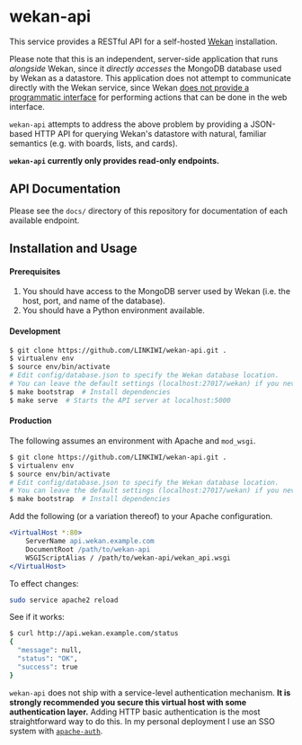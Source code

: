 # wekan-api

This service provides a RESTful API for a self-hosted [Wekan](https://wekan.io/) installation.

Please note that this is an independent, server-side application that runs *alongside* Wekan, since it *directly accesses* the MongoDB database used by Wekan as a datastore. This application does not attempt to communicate directly with the Wekan service, since Wekan [does not provide a programmatic interface](https://github.com/wekan/wekan/issues/166) for performing actions that can be done in the web interface.

`wekan-api` attempts to address the above problem by providing a JSON-based HTTP API for querying Wekan's datastore with natural, familiar semantics (e.g. with boards, lists, and cards).

**`wekan-api` currently only provides read-only endpoints.**

## API Documentation

Please see the `docs/` directory of this repository for documentation of each available endpoint.

## Installation and Usage

#### Prerequisites

1. You should have access to the MongoDB server used by Wekan (i.e. the host, port, and name of the database).
2. You should have a Python environment available.

#### Development

```bash
$ git clone https://github.com/LINKIWI/wekan-api.git .
$ virtualenv env
$ source env/bin/activate
# Edit config/database.json to specify the Wekan database location.
# You can leave the default settings (localhost:27017/wekan) if you never set a custom one.
$ make bootstrap  # Install dependencies
$ make serve  # Starts the API server at localhost:5000
```

#### Production

The following assumes an environment with Apache and `mod_wsgi`.

```bash
$ git clone https://github.com/LINKIWI/wekan-api.git .
$ virtualenv env
$ source env/bin/activate
# Edit config/database.json to specify the Wekan database location.
# You can leave the default settings (localhost:27017/wekan) if you never set a custom one.
$ make bootstrap  # Install dependencies
```

Add the following (or a variation thereof) to your Apache configuration.

```apache
<VirtualHost *:80>
    ServerName api.wekan.example.com
    DocumentRoot /path/to/wekan-api
    WSGIScriptAlias / /path/to/wekan-api/wekan_api.wsgi
</VirtualHost>
```

To effect changes:

```bash
sudo service apache2 reload
```

See if it works:

```bash
$ curl http://api.wekan.example.com/status
{
  "message": null,
  "status": "OK",
  "success": true
}
```

`wekan-api` does not ship with a service-level authentication mechanism. **It is strongly recommended you secure this virtual host with some authentication layer.** Adding HTTP basic authentication is the most straightforward way to do this. In my personal deployment I use an SSO system with [`apache-auth`](https://github.com/LINKIWI/apache-auth).
